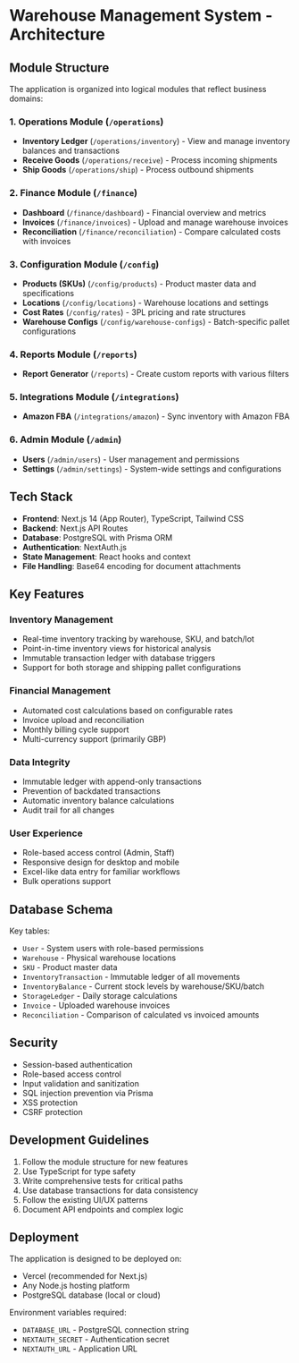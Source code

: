 # Warehouse Management System - Architecture

## Module Structure

The application is organized into logical modules that reflect business domains:

### 1. Operations Module (`/operations`)
- **Inventory Ledger** (`/operations/inventory`) - View and manage inventory balances and transactions
- **Receive Goods** (`/operations/receive`) - Process incoming shipments
- **Ship Goods** (`/operations/ship`) - Process outbound shipments

### 2. Finance Module (`/finance`)
- **Dashboard** (`/finance/dashboard`) - Financial overview and metrics
- **Invoices** (`/finance/invoices`) - Upload and manage warehouse invoices
- **Reconciliation** (`/finance/reconciliation`) - Compare calculated costs with invoices

### 3. Configuration Module (`/config`)
- **Products (SKUs)** (`/config/products`) - Product master data and specifications
- **Locations** (`/config/locations`) - Warehouse locations and settings
- **Cost Rates** (`/config/rates`) - 3PL pricing and rate structures
- **Warehouse Configs** (`/config/warehouse-configs`) - Batch-specific pallet configurations

### 4. Reports Module (`/reports`)
- **Report Generator** (`/reports`) - Create custom reports with various filters

### 5. Integrations Module (`/integrations`)
- **Amazon FBA** (`/integrations/amazon`) - Sync inventory with Amazon FBA

### 6. Admin Module (`/admin`)
- **Users** (`/admin/users`) - User management and permissions
- **Settings** (`/admin/settings`) - System-wide settings and configurations

## Tech Stack

- **Frontend**: Next.js 14 (App Router), TypeScript, Tailwind CSS
- **Backend**: Next.js API Routes
- **Database**: PostgreSQL with Prisma ORM
- **Authentication**: NextAuth.js
- **State Management**: React hooks and context
- **File Handling**: Base64 encoding for document attachments

## Key Features

### Inventory Management
- Real-time inventory tracking by warehouse, SKU, and batch/lot
- Point-in-time inventory views for historical analysis
- Immutable transaction ledger with database triggers
- Support for both storage and shipping pallet configurations

### Financial Management
- Automated cost calculations based on configurable rates
- Invoice upload and reconciliation
- Monthly billing cycle support
- Multi-currency support (primarily GBP)

### Data Integrity
- Immutable ledger with append-only transactions
- Prevention of backdated transactions
- Automatic inventory balance calculations
- Audit trail for all changes

### User Experience
- Role-based access control (Admin, Staff)
- Responsive design for desktop and mobile
- Excel-like data entry for familiar workflows
- Bulk operations support

## Database Schema

Key tables:
- `User` - System users with role-based permissions
- `Warehouse` - Physical warehouse locations
- `SKU` - Product master data
- `InventoryTransaction` - Immutable ledger of all movements
- `InventoryBalance` - Current stock levels by warehouse/SKU/batch
- `StorageLedger` - Daily storage calculations
- `Invoice` - Uploaded warehouse invoices
- `Reconciliation` - Comparison of calculated vs invoiced amounts

## Security

- Session-based authentication
- Role-based access control
- Input validation and sanitization
- SQL injection prevention via Prisma
- XSS protection
- CSRF protection

## Development Guidelines

1. Follow the module structure for new features
2. Use TypeScript for type safety
3. Write comprehensive tests for critical paths
4. Use database transactions for data consistency
5. Follow the existing UI/UX patterns
6. Document API endpoints and complex logic

## Deployment

The application is designed to be deployed on:
- Vercel (recommended for Next.js)
- Any Node.js hosting platform
- PostgreSQL database (local or cloud)

Environment variables required:
- `DATABASE_URL` - PostgreSQL connection string
- `NEXTAUTH_SECRET` - Authentication secret
- `NEXTAUTH_URL` - Application URL